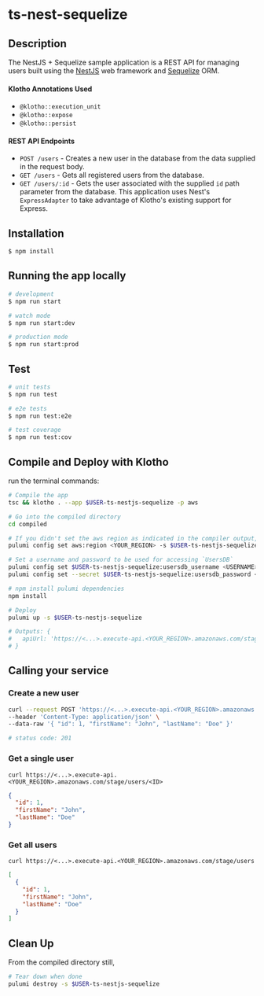 # ts-nest-sequelize

## Description
The NestJS + Sequelize sample application is a REST API for managing users built using the [NestJS](https://nestjs.com/) web framework and [Sequelize](https://sequelize.org/) ORM.

#### Klotho Annotations Used

- `@klotho::execution_unit`
- `@klotho::expose`
- `@klotho::persist`

#### REST API Endpoints

- `POST /users` - Creates a new user in the database from the data supplied in the request body.
- `GET /users` - Gets all registered users from the database.
- `GET /users/:id` - Gets the user associated with the supplied `id` path parameter from the database.
This application uses Nest's `ExpressAdapter` to take advantage of Klotho's existing support for Express.

## Installation

```bash
$ npm install
```

## Running the app locally

```bash
# development
$ npm run start

# watch mode
$ npm run start:dev

# production mode
$ npm run start:prod
```

## Test

```bash
# unit tests
$ npm run test

# e2e tests
$ npm run test:e2e

# test coverage
$ npm run test:cov
```

## Compile and Deploy with Klotho

run the terminal commands:
```sh
# Compile the app
tsc && klotho . --app $USER-ts-nestjs-sequelize -p aws

# Go into the compiled directory
cd compiled

# If you didn't set the aws region as indicated in the compiler output, do that now
pulumi config set aws:region <YOUR_REGION> -s $USER-ts-nestjs-sequelize

# Set a username and password to be used for accessing `UsersDB`
pulumi config set $USER-ts-nestjs-sequelize:usersdb_username <USERNAME> -s $USER-ts-nestjs-sequelize
pulumi config set --secret $USER-ts-nestjs-sequelize:usersdb_password <PASSWORD> -s $USER-ts-nestjs-sequelize

# npm install pulumi dependencies
npm install

# Deploy
pulumi up -s $USER-ts-nestjs-sequelize

# Outputs: {
#   apiUrl: 'https://<...>.execute-api.<YOUR_REGION>.amazonaws.com/stage/'
# }

```

## Calling your service

### Create a new user
```sh
curl --request POST 'https://<...>.execute-api.<YOUR_REGION>.amazonaws.com/stage/users' \
--header 'Content-Type: application/json' \
--data-raw '{ "id": 1, "firstName": "John", "lastName": "Doe" }'

# status code: 201
```

### Get a single user

```shell
curl https://<...>.execute-api.<YOUR_REGION>.amazonaws.com/stage/users/<ID>
```
```json
{
  "id": 1,
  "firstName": "John",
  "lastName": "Doe"
}
```
### Get all users

```shell
curl https://<...>.execute-api.<YOUR_REGION>.amazonaws.com/stage/users
```
```json
[
  {
    "id": 1,
    "firstName": "John",
    "lastName": "Doe"
  }
]
```

## Clean Up
From the compiled directory still,
```sh
# Tear down when done
pulumi destroy -s $USER-ts-nestjs-sequelize
```
